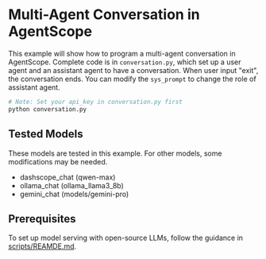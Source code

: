 # Multi-Agent Conversation in AgentScope

This example will show how to program a multi-agent conversation in AgentScope.
Complete code is in `conversation.py`, which set up a user agent and an
assistant agent to have a conversation. When user input "exit", the
conversation ends.
You can modify the `sys_prompt` to change the role of assistant agent.
```bash
# Note: Set your api_key in conversation.py first
python conversation.py
```
## Tested Models

These models are tested in this example. For other models, some modifications may be needed.
- dashscope_chat (qwen-max)
- ollama_chat (ollama_llama3_8b)
- gemini_chat (models/gemini-pro)

## Prerequisites
To set up model serving with open-source LLMs, follow the guidance in
[scripts/REAMDE.md](../../scripts/README.md).
